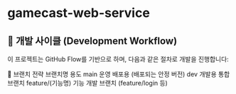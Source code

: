 # gamecast-web-service

## 🔄 개발 사이클 (Development Workflow)

이 프로젝트는 GitHub Flow를 기반으로 하며, 다음과 같은 절차로 개발을 진행합니다:

📌 브랜치 전략
브랜치명	용도
main	운영 배포용 (배포되는 안정 버전)
dev	개발용 통합 브랜치
feature/(기능명)	기능 개발 브랜치 (feature/login 등)
